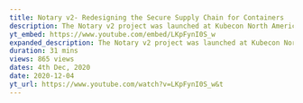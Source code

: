 ```yaml
---
title: Notary v2- Redesigning the Secure Supply Chain for Containers
description: The Notary v2 project was launched at Kubecon North America in 2019, as a joint community effort to resolve issues with the first generation Notary, which was launched five years ago. Since then we have learned a lot about how containers are used in practise and the security...
yt_embed: https://www.youtube.com/embed/LKpFynI0S_w
expanded_description: The Notary v2 project was launched at Kubecon North America in 2019, as a joint community effort to resolve issues with the first generation Notary, which was launched five years ago. Since then we have learned a lot about how containers are used in practise and the security requirements, and Notary v2 builds on that experience from the whole community. The protocols are OCI registry native and designed to improve the supply chain security of the whole container ecosystem. This talk gives an overview of the progress, and the problems being solved, and then a deep dive into the state of the specification and implementations. We also cover current open issues and the road to production.
duration: 31 mins
views: 865 views
dates: 4th Dec, 2020
date: 2020-12-04
yt_url: https://www.youtube.com/watch?v=LKpFynI0S_w&t
---
```

